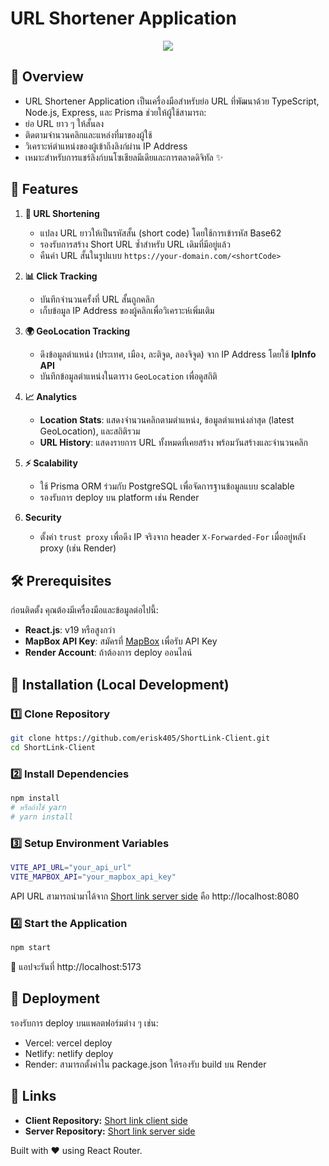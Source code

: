# URL Shortener Application

<div align="center">
  <img src="https://res.cloudinary.com/dmmpngwym/image/upload/v1743617580/shortlink_lsv5jd.jpg">
</div>

## 📌 Overview
  - URL Shortener Application เป็นเครื่องมือสำหรับย่อ URL ที่พัฒนาด้วย TypeScript, Node.js, Express, และ Prisma ช่วยให้ผู้ใช้สามารถ:
  - ย่อ URL ยาว ๆ ให้สั้นลง
  - ติดตามจำนวนคลิกและแหล่งที่มาของผู้ใช้
  - วิเคราะห์ตำแหน่งของผู้เข้าถึงลิงก์ผ่าน IP Address
  - เหมาะสำหรับการแชร์ลิงก์บนโซเชียลมีเดียและการตลาดดิจิทัล ✨

## 🚀 Features

1. **🔗 URL Shortening**
   - แปลง URL ยาวให้เป็นรหัสสั้น (short code) โดยใช้การเข้ารหัส Base62
   - รองรับการสร้าง Short URL ซ้ำสำหรับ URL เดิมที่มีอยู่แล้ว
   - คืนค่า URL สั้นในรูปแบบ `https://your-domain.com/<shortCode>`

2. **📊 Click Tracking**
   - บันทึกจำนวนครั้งที่ URL สั้นถูกคลิก
   - เก็บข้อมูล IP Address ของผู้คลิกเพื่อวิเคราะห์เพิ่มเติม

3. **🌍 GeoLocation Tracking**
   - ดึงข้อมูลตำแหน่ง (ประเทศ, เมือง, ละติจูด, ลองจิจูด) จาก IP Address โดยใช้ **IpInfo API**
   - บันทึกข้อมูลตำแหน่งในตาราง `GeoLocation` เพื่อดูสถิติ

4. **📈 Analytics**
   - **Location Stats**: แสดงจำนวนคลิกตามตำแหน่ง, ข้อมูลตำแหน่งล่าสุด (latest GeoLocation), และสถิติรวม
   - **URL History**: แสดงรายการ URL ทั้งหมดที่เคยสร้าง พร้อมวันสร้างและจำนวนคลิก

5. **⚡ Scalability**
   - ใช้ Prisma ORM ร่วมกับ PostgreSQL เพื่อจัดการฐานข้อมูลแบบ scalable
   - รองรับการ deploy บน platform เช่น Render

6. **Security**
   - ตั้งค่า `trust proxy` เพื่อดึง IP จริงจาก header `X-Forwarded-For` เมื่ออยู่หลัง proxy (เช่น Render)

## 🛠 Prerequisites

ก่อนติดตั้ง คุณต้องมีเครื่องมือและข้อมูลต่อไปนี้:

- **React.js**: v19 หรือสูงกว่า
- **MapBox API Key**: สมัครที่ [MapBox](https://www.mapbox.com/) เพื่อรับ API Key
- **Render Account**: ถ้าต้องการ deploy ออนไลน์

## 🔧 Installation (Local Development)

### 1️⃣ Clone Repository
```bash
git clone https://github.com/erisk405/ShortLink-Client.git
cd ShortLink-Client
```
### 2️⃣ Install Dependencies
```bash
npm install
# หรือถ้าใช้ yarn
# yarn install
```
### 3️⃣ Setup Environment Variables
```bash
VITE_API_URL="your_api_url" 
VITE_MAPBOX_API="your_mapbox_api_key"
```
API URL สามารถนำมาได้จาก [Short link server side](https://github.com/erisk405/ShortLink-Server) คือ http://localhost:8080

### 4️⃣ Start the Application
```bash
npm start
```
🔹 แอปจะรันที่ http://localhost:5173

## 🚀 Deployment
รองรับการ deploy บนแพลตฟอร์มต่าง ๆ เช่น:
  - Vercel: vercel deploy
  - Netlify: netlify deploy
  - Render: สามารถตั้งค่าใน package.json ให้รองรับ build บน Render

## 🔗 Links
- **Client Repository:** [Short link client side](https://github.com/erisk405/ShortLink-Client)
- **Server Repository:** [Short link server side](https://github.com/erisk405/ShortLink-Server)

Built with ❤️ using React Router.
